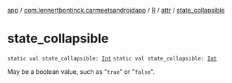 [app](../../../index.md) / [com.lennertbontinck.carmeetsandroidapp](../../index.md) / [R](../index.md) / [attr](index.md) / [state_collapsible](./state_collapsible.md)

# state_collapsible

`static val state_collapsible: `[`Int`](https://kotlinlang.org/api/latest/jvm/stdlib/kotlin/-int/index.html)
`static val state_collapsible: `[`Int`](https://kotlinlang.org/api/latest/jvm/stdlib/kotlin/-int/index.html)

May be a boolean value, such as "`true`" or "`false`".

